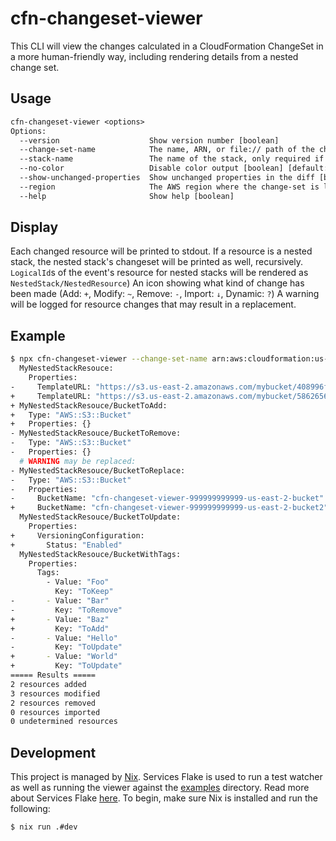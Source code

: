 # cfn-changeset-viewer

This CLI will view the changes calculated in a CloudFormation ChangeSet in a more human-friendly way, including rendering details from a nested change set.

## Usage

```txt
cfn-changeset-viewer <options>
Options:
  --version                    Show version number [boolean]
  --change-set-name            The name, ARN, or file:// path of the change set [string]
  --stack-name                 The name of the stack, only required if the change set ARN is not specified [string]
  --no-color                   Disable color output [boolean] [default: false]
  --show-unchanged-properties  Show unchanged properties in the diff [boolean]
  --region                     The AWS region where the change-set is located [string]
  --help                       Show help [boolean]
```

## Display

Each changed resource will be printed to stdout.
If a resource is a nested stack, the nested stack's changeset will be printed as well, recursively.
`LogicalId`s of the event's resource for nested stacks will be rendered as `NestedStack/NestedResource`)
An icon showing what kind of change has been made (Add: `+`, Modify: `~`, Remove: `-`, Import: `↓`, Dynamic: `?`)
A warning will be logged for resource changes that may result in a replacement.

## Example

```sh
$ npx cfn-changeset-viewer --change-set-name arn:aws:cloudformation:us-east-1:123123123123:changeSet/release-42-1-FooBar
  MyNestedStackResouce:
    Properties:
-     TemplateURL: "https://s3.us-east-2.amazonaws.com/mybucket/408996fc760779d1891d761517c12efe.template"
+     TemplateURL: "https://s3.us-east-2.amazonaws.com/mybucket/586265672cdf10ec6d2e2155635f1326.template"
+ MyNestedStackResouce/BucketToAdd:
+   Type: "AWS::S3::Bucket"
+   Properties: {}
- MyNestedStackResouce/BucketToRemove:
-   Type: "AWS::S3::Bucket"
-   Properties: {}
  # WARNING may be replaced:
- MyNestedStackResouce/BucketToReplace:
-   Type: "AWS::S3::Bucket"
-   Properties:
-     BucketName: "cfn-changeset-viewer-999999999999-us-east-2-bucket"
+     BucketName: "cfn-changeset-viewer-999999999999-us-east-2-bucket2"
  MyNestedStackResouce/BucketToUpdate:
    Properties:
+     VersioningConfiguration:
+       Status: "Enabled"
  MyNestedStackResouce/BucketWithTags:
    Properties:
      Tags:
        - Value: "Foo"
          Key: "ToKeep"
-       - Value: "Bar"
-         Key: "ToRemove"
+       - Value: "Baz"
+         Key: "ToAdd"
-       - Value: "Hello"
-         Key: "ToUpdate"
+       - Value: "World"
+         Key: "ToUpdate"
===== Results =====
2 resources added
3 resources modified
2 resources removed
0 resources imported
0 undetermined resources
```

## Development

This project is managed by [Nix](https://nixos.org/).
Services Flake is used to run a test watcher as well as running the viewer against the [examples](./examples) directory.
Read more about Services Flake [here](https://github.com/juspay/services-flake).
To begin, make sure Nix is installed and run the following:

```sh
$ nix run .#dev
```
